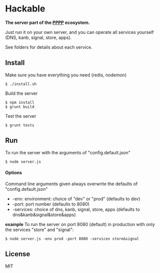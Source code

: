 
[pppp]: http://purecss.io/

# Hackable

**The server part of the [PPPP][pppp] ecosystem.**

Just run it on your own server, and you can operate all services yourself (DNS, kanb, signal, store, apps).

See folders for details about each service.

## Install

Make sure you have everything you need (redis, nodemon)
```shell
$ ./install.sh
```

Build the server
```shell
$ npm install
$ grunt build
```

Test the server
```shell
$ grunt tests
```


## Run

To run the server with the arguments of "config.default.json"
```shell
$ node server.js
```

#### Options

Command line arguments given always overwrite the defaults of "config.default.json"

* -env: environment: choice of "dev" or "prod" (defaults to dev)
* -port: port number (defaults to 8080)
* -services: choice of dns, kanb, signal, store, apps (defaults to dns&kanb&signal&store&apps)

**example**
To run the server on port 8080 (default) in production with only the services "store" and "signal":
```shell
$ node server.js -env prod -port 8080 -services store&signal
```


License
-------

MIT




